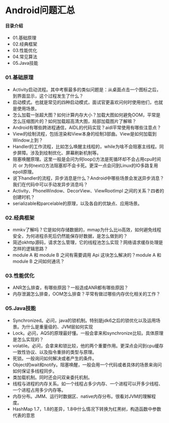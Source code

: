 # Android问题汇总
#### 目录介绍
- 01.基础原理
- 02.经典框架
- 03.性能优化
- 04.常见算法
- 05.Java技能



### 01.基础原理
- Activity启动流程。其中考察最多的类似问题是：从桌面点击一个图标之后，到界面显示，这个过程发生了什么？
- 启动模式。也就是常见的四种启动模式，面试官更喜欢问何时使用他们，也就是使用场景。
- 怎么加载一张超大图？如何计算内存大小？加载大图如何避免OOM，平常是怎么压缩图片的？如何加载超高清大图，局部加载图片了解嘛？
- Android有哪些跨进程通信，AIDL的代码实现？aidl平常使用有哪些注意点？
- View的绘制流程，包括渲染和View本身的绘制3部曲。View是如何加载到Window上到？
- Handler的工作流程，比如怎么唤醒主线程的，while为啥不会阻塞主线程。同步屏障。涉及到绘制优化、屏幕刷新机制等。
- 阻塞唤醒原理。这里一般是会问为何loop()方法是死循环却不会占用cpu时间片 or 为何next()方法阻塞却不会卡死。更深一点会问到Linux的IO多路复用epoll原理。
- 说下handler的流程，异步消息是什么？Android中哪些场景会发送异步消息？我们在代码中可以手动发异步消息吗？
- Activity、PhoneWindow、DecorView、ViewRootImpl 之间的关系？四者的创建时机？
- serializable和parcelable的原理，以及各自的优缺点、应用场景。



### 02.经典框架
- mmkv了解吗？它是如何存储数据的，mmap为什么比io高效，如何避免线程安全，为何进程杀死后仍然能保存好数据，是怎么做到的？
- 简述okhttp源码，请求怎么管理，它的线程池怎么实现？网络请求缓存处理是怎样的逻辑思路？
- module A 和 module B 之间有需要调用 Api 这块怎么解决的？module A 和 module B 之间如何通讯？



### 03.性能优化
- ANR怎么排查，有哪些原因？一般造成ANR都有哪些原因？
- 内存泄漏怎么排查，OOM怎么排查？平常有做过哪些内存优化相关的工作？



### 05.Java技能
- Synchronized。必问，java的锁机制。特别是jdk6之后的锁优化以及运用场景。为什么是重量级的、JVM层如何实现
- Lock。必问，AQS的原理最好懂。一般会拿来和synchronize比较。具体原理是怎么实现的？
- volatile。必问，会拿来和锁比较，他的两个重要作用。更深点会问到cpu缓存一致性协议、以及指令重排的类型与原理。
- 死锁。一般询问如何解决或者产生的条件。
- Object的wait和notify。阻塞唤醒，一般会用一个代码或者具体的场景来询问如何保证多线程同步。
- 类加载机制。同时还会问双亲委托机制。
- 线程与进程的内存关系。如一个线程占多少内存、一个进程可以开多少线程、一个进程占用多少内存等。
- 内存分布。JMM、运行时数据区、native内存分布。很看对JVM的理解程度。
- HashMap 1.7，1.8的差异，1.8中什么情况下转换为红黑树，构造函数中参数代表的意思






